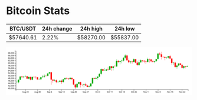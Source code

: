 # Bitcoin Stats

BTC/USDT|24h change|24h high|24h low|
|---|---|---|---|
|$57640.61|2.22%|$58270.00|$55837.00|

<img src="./chart.svg">
